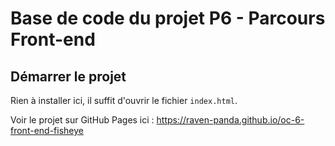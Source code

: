 # Base de code du projet P6 - Parcours Front-end

## Démarrer le projet

Rien à installer ici, il suffit d'ouvrir le fichier `index.html`.

Voir le projet sur GitHub Pages ici : https://raven-panda.github.io/oc-6-front-end-fisheye